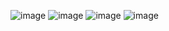 
![image](https://github.com/vinaapatricia/contacts-app/assets/95381061/7e222ba9-16b9-4c3e-a0d6-4d5da2c69f27)
![image](https://github.com/vinaapatricia/contacts-app/assets/95381061/d8091643-55f5-4f9b-849f-bfb2fe838fa6)
![image](https://github.com/vinaapatricia/contacts-app/assets/95381061/8fd16262-ecc2-4d4e-8670-e10e329b5e3e)
![image](https://github.com/vinaapatricia/contacts-app/assets/95381061/004908f4-905f-4416-a57f-b940339f9015)

